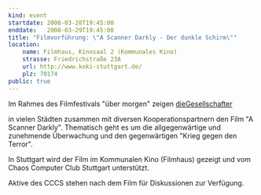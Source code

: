 ```yaml
---
kind: event
startdate: 2008-03-28T19:45:00
enddate:   2008-03-29T19:45:00
title: "Filmvorführung: \"A Scanner Darkly - Der dunkle Schirm\""
location:
    name: Filmhaus, Kinosaal 2 (Kommunales Kino)
    strasse: Friedrichstraße 23A
    url: http://www.koki-stuttgart.de/
    plz: 70174
public: true
---
```

Im Rahmes des Filmfestivals "über morgen" zeigen [dieGesellschafter](http://diegesellschafter.de/uebermorgen/film.php?fid=20&sid=f5fc494e8fa2a7bbb3151d9b61975965)

in vielen Städten zusammen mit diversen Kooperationspartnern den Film 
"A Scanner Darkly".
Thematisch geht es um die allgegenwärtige und zunehmende Überwachung und
den gegenwärtigen "Krieg gegen den Terror".

In Stuttgart wird der Film im Kommunalen Kino (Filmhaus) gezeigt und vom
Chaos Computer Club Stuttgart unterstützt.

Aktive des CCCS stehen nach dem Film für Diskussionen zur Verfügung.


